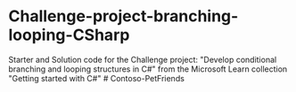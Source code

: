 # Challenge-project-branching-looping-CSharp
Starter and Solution code for the Challenge project: "Develop conditional branching and looping structures in C#" from the Microsoft Learn collection "Getting started with C#"
#   C o n t o s o - P e t F r i e n d s  
 
